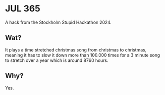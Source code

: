 # JUL 365

A hack from the Stockholm Stupid Hackathon 2024.

## Wat?

It plays a time stretched christmas song from christmas to christmas, meaning it has to slow it down more than 100.000 times for a 3 minute song to stretch over a year which is around 8760 hours.

## Why?

Yes.
